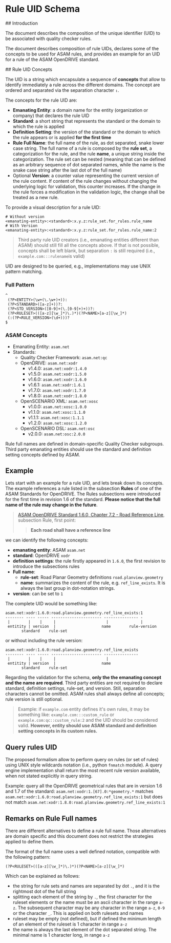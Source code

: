 <!---
This Source Code Form is subject to the terms of the Mozilla
Public License, v. 2.0. If a copy of the MPL was not distributed
with this file, You can obtain one at https://mozilla.org/MPL/2.0/.
-->

# Rule UID Schema

## Introduction

The document describes the composition of the unique identifier (UID) to be
associated with quality checker rules.

The document describes composition of rule UIDs, declares some of the concepts
to be used for ASAM rules, and provides an example for an UID for a rule of the
ASAM OpenDRIVE standard.

## Rule UID Concepts

The UID is a string which encapsulate a sequence of **concepts** that allow to
identify immediately a rule across the different domains. The concept are
ordered and separated via the separation character **`:`**.

The concepts for the rule UID are:

 * **Emanating Entity**: a domain name for the entity (organization or company)
   that declares the rule UID
 * **Standard**: a short string that represents the standard or the
   domain to which the rule is applied
 * **Definition Setting**: the version of the standard or the domain to which
   the rule appears or is applied **for the first time**
 * **Rule Full Name**: the full name of the rule, as dot separated, snake lower
   case string. The full name of a rule is composed by the **rule set**, a
   categorization for the rule, and the rule **name**, a unique string inside
   the categorization. The rule set can be nested (meaning that can be defined
   as an arbitrary sequence of dot separated names, while the name is the snake
   case string after the last dot of the full name)
 * Optional **Version**: a counter value representing the current version of the
   rule content. If content of the rule changes without changing the underlying
   logic for validation, this counter increases. If the change in the rule
   forces a modification in the validation logic, the change shall be treated as
   a new rule.

To provide a visual description for a rule UID:

```
# Without version
<emanating-entity>:<standard>:x.y.z:rule_set.for_rules.rule_name
# With Version
<emanating-entity>:<standard>:x.y.z:rule_set.for_rules.rule_name:2
```

> Third party rule UID creators (i.e., emanating entities different than ASAM)
> should still fill all the concepts above. If that is not possible, concepts
> shall be left blank, but separation `:` is still required (i.e.,
> `example.com:::rulename`is valid) 

UID are designed to be queried, e.g., implementations may use UNIX pattern
matching.

### Full Pattern

```
^
 (?P<ENTITY>(\w+(\.\w+)+)):
 (?P<STANDARD>([a-z]+))?:
 (?P<STD_VERSION>([0-9]+(\.[0-9]+)+))?:
 (?P<RULESET>(([a-z][\w_]*)\.)*)(?P<NAME>[a-z][\w_]*)
 (:(?P<RULE_VERSION>(\d+)))?
$
```

### ASAM Concepts

 * Emanating Entity: `asam.net`
 * Standards:
   * Quality Checker Framework: `asam.net:qc`
   * OpenDRIVE: `asam.net:xodr`
     * v1.4.0: `asam.net:xodr:1.4.0`
     * v1.5.0: `asam.net:xodr:1.5.0` 
     * v1.6.0: `asam.net:xodr:1.6.0`
     * v1.6.1: `asam.net:xodr:1.6.1`
     * v1.7.0: `asam.net:xodr:1.7.0`
     * v1.8.0: `asam.net:xodr:1.8.0`
   * OpenSCENARIO XML: `asam.net:xosc`
     * v1.0.0: `asam.net:xosc:1.0.0` 
     * v1.1.0: `asam.net:xosc:1.1.0`
     * v1.1.1: `asam.net:xosc:1.1.1`
     * v1.2.0: `asam.net:xosc:1.2.0` 
   * OpenSCENARIO DSL: `asam.net:osc`
     * v2.0.0: `asam.net:osc:2.0.0`

Rule full names are defined in domain-specific Quality Checker subgroups. Third
party emanating entities should use the standard and definition setting
concepts defined by ASAM. 

## Example

Lets start with an example for a rule UID, and lets break down its concepts. The
example references a rule listed in the subsection **Rules** of one of the ASAM
Standards for OpenDRIVE. The Rules subsections were introduced for the first
time in revision 1.6 of the standard. **Please notice that the full name of the
rule may change in the future**.

> [ASAM OpenDRIVE Standard 1.6.0, Chapter 7.2 - Road Reference
> Line](https://releases.asam.net/OpenDRIVE/1.6.0/ASAM_OpenDRIVE_BS_V1-6-0.html#_road_reference_line),
> subsection Rule, first point: 
> > **Each road shall have a reference line**

we can identify the following concepts:

 * **emanating entity**: ASAM `asam.net`
 * **standard**: OpenDRIVE `xodr`
 * **definition settings**: the rule firstly appeared in `1.6.0`, the first
   revision to introduce the subsections rules
 * **Full name**:
    * **rule-set**: Road Planar Geometry definitions `road.planview.geometry`
    * **name**: summarizes the content of the rule, e.g. `ref_line_exists`. It
      is always the last group in dot-notation strings.
 * **version**: can be set to `1` 

The complete UID would be something like:

```
asam.net:xodr:1.6.0:road.planview.geometry.ref_line_exists:1
-------- ---- ----- ---------------------- --------------- -
 |        |    |     |                      |              |
 entitity | version  |                    name        rule-version
       standard    rule-set
```

or without including the rule version:

```
asam.net:xodr:1.6.0:road.planview.geometry.ref_line_exists
-------- ---- ----- ---------------------- ---------------
 |        |    |     |                      |           
 entitity | version  |                    name        
       standard    rule-set
```

Regarding the validation for the schema, **only the the emanating concept and
the name are required**. Third party entities are not required to declare
standard, definition settings, rule-set, and version. Still, separation
characters cannot be omitted. ASAM rules shall always define all concepts; rule
version is still optional.

> Example: if `example.com` entity defines it's own rules, it may be something
> like: `example.com:::custom_rule` or `example.com:qc::custom_rule:2` and the
> UID should be considered valid. **However, entity should use ASAM standard and
> definition setting concepts in its custom rules.**

## Query rules UID

The proposed formalism allow to perform query on rules (or set of rules) using
UNIX style wildcards notation (i.e., python `fnmatch` module). A query engine
implementation shall return the most recent rule version available, when not
stated explicitly in query string.

Example: query all the OpenDRIVE geometrical rules that are in version 1.6 and
1.7 of the standard: `asam.net:xodr:1.[67].0:*geometry.*` matches
`asam.net:xodr:1.6.0:road.planview.geometry.ref_line_exists:1` but does not
match `asam.net:xodr:1.8.0:road.planview.geometry.ref_line_exists:1`

## Remarks on Rule Full names

There are different alternatives to define a rule full name. Those alternatives
are domain specific and this document does not restrict the strategies applied
to define them. 

The format of the full name uses a well defined notation, compatible with the
following pattern:

```
(?P<RULESET>(([a-z][\w_]*)\.)*)(?P<NAME>[a-z][\w_]*)
```

Which can be explained as follows:

 * the string for rule sets and names are separated by dot `.`, and it is the
   rightmost dot of the full string
 * splitting each element of the string by `.`, the first character for the
   ruleset elements or the name must be an ascii character in the range `a-z`.
   The subsequent character may be any character in the range `a-z`, `0-9` or
   the character `_`. This is applied on both rulesets and names
 * ruleset may be empty (not defined), but if defined the minimum length of an
   element of the ruleset is 1 character in range `a-z`
 * the name is always the last element of the dot separated string. The minimal
   name is 1 character long, in range `a-z`
